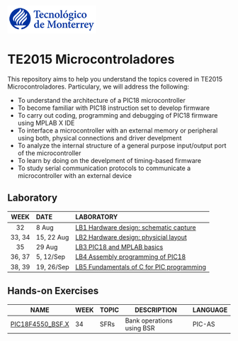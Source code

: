 <p align="left">
  <img src=".img/teclogo.png">
</p>

# **TE2015 Microcontroladores**

This repository aims to help you understand the topics covered in TE2015 Microcontroladores. Particulary, we will address the following:
* To understand the architecture of a PIC18 microcontroller
* To become familiar with PIC18 instruction set to develop firmware
* To carry out coding, programming and debugging of PIC18 firmware using MPLAB X IDE
* To interface a microcontroller with an external memory or peripheral using both, physical connections and driver develpment 
* To analyze the internal structure of a general purpose input/output port of the microcontroller
* To learn by doing on the develpment of timing-based firmware 
* To study serial communication protocols to communicate a microcontroller with an external device

## Laboratory
| WEEK | DATE | LABORATORY |
| :---: | :--- | :--- |
| 32 |  8 Aug | [LB1 Hardware design: schematic capture](laboratory/LB1/README.md) |
| 33, 34 | 15, 22 Aug | [LB2 Hardware design: physicial layout](laboratory/LB2/README.md) |
| 35 | 29 Aug | [LB3 PIC18 and MPLAB basics](laboratory/LB3/README.md) |
| 36, 37 | 5, 12/Sep  | [LB4 Assembly programming of PIC18](laboratory/LB4/README.md)|
| 38, 39 | 19, 26/Sep | [LB5 Fundamentals of C for PIC programming](laboratory/LB5/README.md) |

<!--
| 41 | 3/Oct  | LB6 GPIO: LCD display |
| 42 | 10/Oct | LB7 GPIO: 4x4 keypad and 7-segment display |
| 43 | 17/Oct | LB8 Hardware interrupts and the Interrupt Service Rutines|
| 44 | 24/Oct | LB8 Hardware interrupts and the Interrupt Service Rutines|
| 45 | 31/Oct | LB9 Timers, comparators and PWM|
| 46 | 7/Nov  | LB10 Analog inputs for microcontrollers|
| 47 | 14/Nov | LB11 Asynchronous serial communications|
| 48 | 21/Nov | HOLIDAY |
-->

## Hands-on Exercises
| NAME | WEEK | TOPIC | DESCRIPTION | LANGUAGE | 
|---|---|---|---|---| 
| [PIC18F4550_BSF.X](mplab/PIC18F4550_BSF.X) | 34 | SFRs | Bank operations using BSR | PIC-AS |
<!--
| [PIC18F57Q43_GPIO_config]| 34 | SFRs & GPIO | Configuration of TRIS y ANSEL SFRs to blink an on-board LED | PIC-AS |
| XXXX | 35 | Stack & Addressing | PENDING | PIC-AS |
| XXXX | 36 | PIC18 ISA | PENDING | PIC-AS |
| XXXX | 37 | Flow control | PENDING | PIC-AS |
| XXXX | 39 | Operators and precedence | PENDING | PIC-AS |
| XXXX | 40 | Flow control | PENDING | C |
| XXXX | 41 | Pointers, Arrays & Scopes| PENDING | C |
| XXXX | 42 | GPIO | PENDING | C |
| XXXX | 44 | Interrupts | PENDING | C |
| XXXX | 45 | Timers | PENDING | C |
| XXXX | 46 | ADC & UART | PENDING | C |
-->